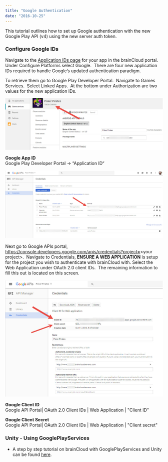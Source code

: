 ```yaml
---
title: "Google Authentication"
date: "2016-10-25"
---
```


This tutorial outlines how to set up Google authentication with the new Google Play API (v4) using the new server auth token.

### Configure Google IDs

Navigate to the [Application IDs page](https://api.braincloudservers.com/admin/dashboard#/development/core-settings-information) for your app in the brainCloud portal. Under Configure Platforms select Google.  There are four new application IDs required to handle Google’s updated authentication paradigm.

To retrieve them go to Google Play Developer Portal.  Navigate to Games Services.  Select Linked Apps.  At the bottom under Authorization are two values for the new application IDs.

[![](images/googleAuth_01_1.jpg)](images/googleAuth_01_1.jpg)

**Google App ID**  
Google Play Developer Portal -> “Application ID“

[![](images/googleAuth_02.jpg)](images/googleAuth_02.jpg)

Next go to Google APIs portal, https://console.developers.google.com/apis/credentials?project=<your project\>.  Navigate to Credentials, **ENSURE A WEB APPLICATION** is setup for the project you wish to authenticate with brainCloud with. Select the Web Application under OAuth 2.0 client IDs.  The remaining information to fill this out is located on this screen.

[![](images/googleAuth_03.jpg)](images/googleAuth_03.jpg)

**Google Client ID**  
Google API Portal| OAuth 2.0 Client IDs | Web Application | "Client ID"

**Google Client Secret**  
Google API Portal| OAuth 2.0 Client IDs | Web Application | "Client secret"

### Unity - Using GooglePlayServices

-   A step by step tutorial on brainCloud with GooglePlayServices and Unity can be found [here](/learn/portal-tutorials/authentication-google-openid/).
